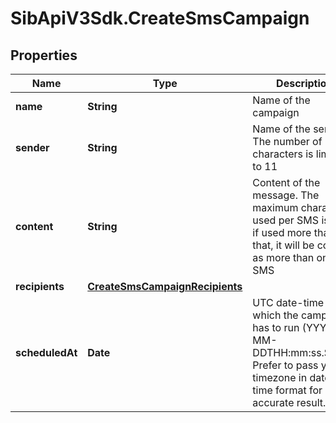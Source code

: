 # SibApiV3Sdk.CreateSmsCampaign

## Properties
Name | Type | Description | Notes
------------ | ------------- | ------------- | -------------
**name** | **String** | Name of the campaign | 
**sender** | **String** | Name of the sender. The number of characters is limited to 11 | 
**content** | **String** | Content of the message. The maximum characters used per SMS is 160, if used more than that, it will be counted as more than one SMS | [optional] 
**recipients** | [**CreateSmsCampaignRecipients**](CreateSmsCampaignRecipients.md) |  | [optional] 
**scheduledAt** | **Date** | UTC date-time on which the campaign has to run (YYYY-MM-DDTHH:mm:ss.SSSZ). Prefer to pass your timezone in date-time format for accurate result. | [optional] 


